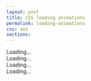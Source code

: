 ```yaml
---
layout: post
title: CSS loading animations
permalink: loading-animations
css: ani
sections:
---
```

<div class="animations clearfix">
  <div class="loading-box ani-1">
    <div class="loader">Loading...</div>
  </div>


  <div class="loading-box ani-2">
    <div class="loader">Loading...</div>
  </div>

  <div class="loading-box ani-3">
    <div class="loader">Loading...</div>
  </div>

  <div class="loading-box ani-4">
    <div class="loader">Loading...</div>
  </div>
</div>